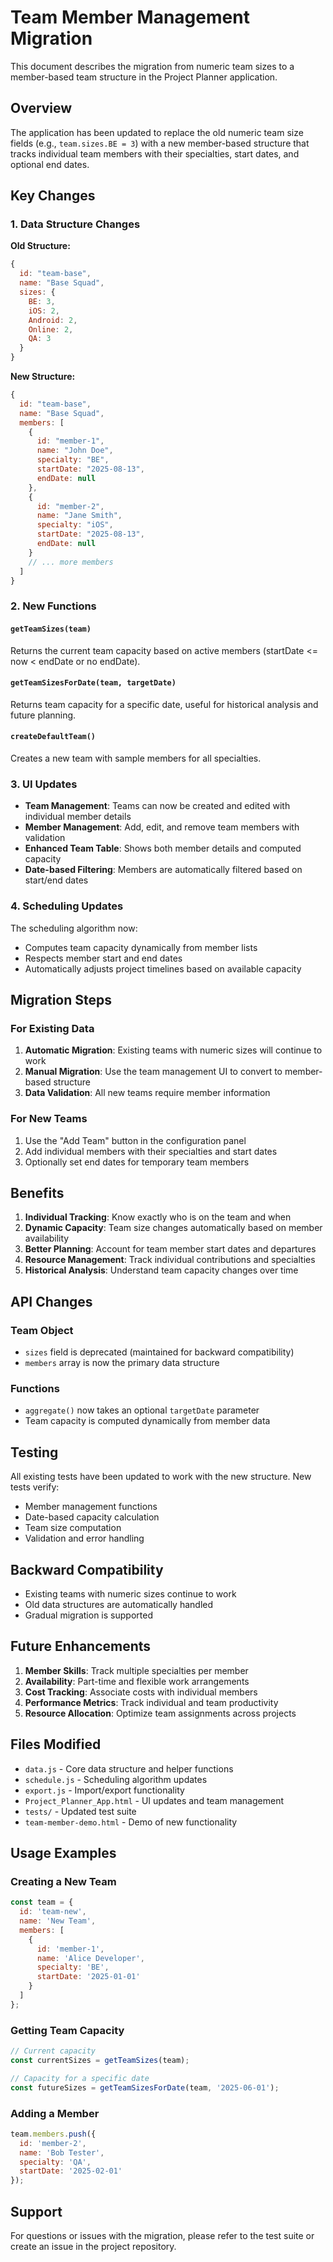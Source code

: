 # Team Member Management Migration

This document describes the migration from numeric team sizes to a member-based team structure in the Project Planner application.

## Overview

The application has been updated to replace the old numeric team size fields (e.g., `team.sizes.BE = 3`) with a new member-based structure that tracks individual team members with their specialties, start dates, and optional end dates.

## Key Changes

### 1. Data Structure Changes

**Old Structure:**
```javascript
{
  id: "team-base",
  name: "Base Squad",
  sizes: {
    BE: 3,
    iOS: 2,
    Android: 2,
    Online: 2,
    QA: 3
  }
}
```

**New Structure:**
```javascript
{
  id: "team-base",
  name: "Base Squad",
  members: [
    {
      id: "member-1",
      name: "John Doe",
      specialty: "BE",
      startDate: "2025-08-13",
      endDate: null
    },
    {
      id: "member-2",
      name: "Jane Smith",
      specialty: "iOS",
      startDate: "2025-08-13",
      endDate: null
    }
    // ... more members
  ]
}
```

### 2. New Functions

#### `getTeamSizes(team)`
Returns the current team capacity based on active members (startDate <= now < endDate or no endDate).

#### `getTeamSizesForDate(team, targetDate)`
Returns team capacity for a specific date, useful for historical analysis and future planning.

#### `createDefaultTeam()`
Creates a new team with sample members for all specialties.

### 3. UI Updates

- **Team Management**: Teams can now be created and edited with individual member details
- **Member Management**: Add, edit, and remove team members with validation
- **Enhanced Team Table**: Shows both member details and computed capacity
- **Date-based Filtering**: Members are automatically filtered based on start/end dates

### 4. Scheduling Updates

The scheduling algorithm now:
- Computes team capacity dynamically from member lists
- Respects member start and end dates
- Automatically adjusts project timelines based on available capacity

## Migration Steps

### For Existing Data

1. **Automatic Migration**: Existing teams with numeric sizes will continue to work
2. **Manual Migration**: Use the team management UI to convert to member-based structure
3. **Data Validation**: All new teams require member information

### For New Teams

1. Use the "Add Team" button in the configuration panel
2. Add individual members with their specialties and start dates
3. Optionally set end dates for temporary team members

## Benefits

1. **Individual Tracking**: Know exactly who is on the team and when
2. **Dynamic Capacity**: Team size changes automatically based on member availability
3. **Better Planning**: Account for team member start dates and departures
4. **Resource Management**: Track individual contributions and specialties
5. **Historical Analysis**: Understand team capacity changes over time

## API Changes

### Team Object
- `sizes` field is deprecated (maintained for backward compatibility)
- `members` array is now the primary data structure

### Functions
- `aggregate()` now takes an optional `targetDate` parameter
- Team capacity is computed dynamically from member data

## Testing

All existing tests have been updated to work with the new structure. New tests verify:
- Member management functions
- Date-based capacity calculation
- Team size computation
- Validation and error handling

## Backward Compatibility

- Existing teams with numeric sizes continue to work
- Old data structures are automatically handled
- Gradual migration is supported

## Future Enhancements

1. **Member Skills**: Track multiple specialties per member
2. **Availability**: Part-time and flexible work arrangements
3. **Cost Tracking**: Associate costs with individual members
4. **Performance Metrics**: Track individual and team productivity
5. **Resource Allocation**: Optimize team assignments across projects

## Files Modified

- `data.js` - Core data structure and helper functions
- `schedule.js` - Scheduling algorithm updates
- `export.js` - Import/export functionality
- `Project_Planner_App.html` - UI updates and team management
- `tests/` - Updated test suite
- `team-member-demo.html` - Demo of new functionality

## Usage Examples

### Creating a New Team
```javascript
const team = {
  id: 'team-new',
  name: 'New Team',
  members: [
    {
      id: 'member-1',
      name: 'Alice Developer',
      specialty: 'BE',
      startDate: '2025-01-01'
    }
  ]
};
```

### Getting Team Capacity
```javascript
// Current capacity
const currentSizes = getTeamSizes(team);

// Capacity for a specific date
const futureSizes = getTeamSizesForDate(team, '2025-06-01');
```

### Adding a Member
```javascript
team.members.push({
  id: 'member-2',
  name: 'Bob Tester',
  specialty: 'QA',
  startDate: '2025-02-01'
});
```

## Support

For questions or issues with the migration, please refer to the test suite or create an issue in the project repository.
